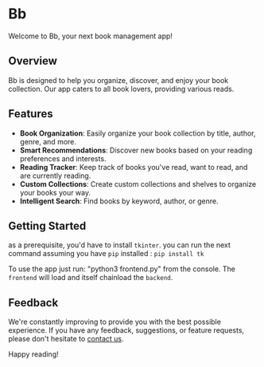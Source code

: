 # Bb

Welcome to Bb, your next book management app!

## Overview

Bb is designed to help you organize, discover, and enjoy your book collection. Our app caters to all book lovers, providing various reads.
## Features

- **Book Organization**: Easily organize your book collection by title, author, genre, and more.
- **Smart Recommendations**: Discover new books based on your reading preferences and interests.
- **Reading Tracker**: Keep track of books you've read, want to read, and are currently reading.
- **Custom Collections**: Create custom collections and shelves to organize your books your way.
- **Intelligent Search**: Find books by keyword, author, or genre.


## Getting Started
as a prerequisite, you'd have to install `tkinter`.
you can run the next command assuming you have `pip` installed :
```pip install tk```

To use the app just run: "python3 frontend.py" from the console. The `frontend` will load and itself chainload the `backend`. 

## Feedback

We're constantly improving to provide you with the best possible experience. If you have any feedback, suggestions, or feature requests, please don't hesitate to [contact us](mailto:ayoubellah4@gmail.com).

Happy reading!


